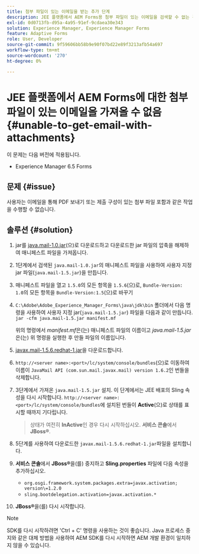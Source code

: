 ```yaml
---
title: 첨부 파일이 있는 이메일을 받는 추가 단계
description: JEE 플랫폼에서 AEM Forms용 첨부 파일이 있는 이메일을 검색할 수 없는 경우 오류를 해결하는 방법에 대해 알아봅니다.
exl-id: 0d0713fb-d95a-4a95-91ef-9cdaea30e343
solution: Experience Manager, Experience Manager Forms
feature: Adaptive Forms
role: User, Developer
source-git-commit: 9f59606bb58b9e90f07bd22e89f3213afb54a697
workflow-type: tm+mt
source-wordcount: '270'
ht-degree: 0%

---
```


# JEE 플랫폼에서 AEM Forms에 대한 첨부 파일이 있는 이메일을 가져올 수 없음{#unable-to-get-email-with-attachments}

이 문제는 다음 버전에 적용됩니다.

* Experience Manager 6.5 Forms

## 문제 {#issue}

사용자는 이메일을 통해 PDF 보내기 또는 제출 구성이 있는 첨부 파일 포함과 같은 작업을 수행할 수 없습니다.

## 솔루션 {#solution}

1. jar를 [java.mail-1.0.jar](/help/forms/using/java.mail-1.0.jar)(으)로 다운로드하고 다운로드한 jar 파일의 압축을 해제하여 매니페스트 파일을 가져옵니다.

1. 1단계에서 검색된 `java.mail-1.0.jar`의 매니페스트 파일을 사용하여 사용자 지정 jar 파일(`java.mail-1.5.jar`)을 만듭니다.

1. 매니페스트 파일을 열고 `1.5.0`의 모든 항목을 `1.5.6`(으)로, `Bundle-Version: 1.0`의 모든 항목을 `Bundle-Version:1.5`(으)로 바꾸기

1. `C:\Adobe\Adobe_Experience_Manager_Forms\java\jdk\bin` 폴더에서 다음 명령을 사용하여 사용자 지정 jar(`java.mail-1.5.jar`) 파일을 다음과 같이 만듭니다.
   `jar -cfm java.mail-1.5.jar manifest.mf`

   위의 명령에서 *manifest.mf*&#x200B;은(는) 매니페스트 파일의 이름이고 *java.mail-1.5.jar*&#x200B;은(는) 위 명령을 실행한 후 만들 파일의 이름입니다.

1. [javax.mail-1.5.6.redhat-1.jar](https://mvnrepository.com/artifact/com.sun.mail/javax.mail/1.5.6.redhat-1)을 다운로드합니다.

1. `http://<server name>:<port>/lc/system/console/bundles`(으)로 이동하여 이름이 `JavaMail API (com.sun.mail.javax.mail) version 1.6.2`인 번들을 삭제합니다.

1. 3단계에서 가져온 `java.mail-1.5.jar` 설치. 이 단계에서는 JEE 배포의 Sling 속성을 다시 시작합니다. `http://<server name>:<port>/lc/system/console/bundles`에 설치된 번들이 **Active**(으)로 상태를 표시할 때까지 기다립니다.

   >상태가 여전히 **InActive**&#x200B;인 경우 다시 시작하십시오.   **서비스 콘솔**&#x200B;에서 **JBoss®**.


1. 5단계를 사용하여 다운로드한 `javax.mail-1.5.6.redhat-1.jar`파일을 설치합니다.

1. **서비스 콘솔**&#x200B;에서 **JBoss®**&#x200B;을(를) 중지하고 **Sling.properties** 파일에 다음 속성을 추가하십시오.
   * `org.osgi.framework.system.packages.extra=javax.activation; version\=1.2.0`
   * `sling.bootdelegation.activation=javax.activation.*`

1. **JBoss®**&#x200B;을(를) 다시 시작합니다.

>[!NOTE]
>
> SDK를 다시 시작하려면 &#39;Ctrl + C&#39; 명령을 사용하는 것이 좋습니다. Java 프로세스 중지와 같은 대체 방법을 사용하여 AEM SDK를 다시 시작하면 AEM 개발 환경이 일치하지 않을 수 있습니다.
